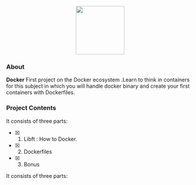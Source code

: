 
<p align="center">
    <img src="https://i.imgur.com/jm1e5Hk.jpg" height="130">
</p>

### About 

**Docker** First project on the Docker ecosystem .Learn to think in containers for this subject in which you will handle docker binary and create your first containers with Dockerfiles.

### Project Contents 

It consists of three parts:
- [x] 01. Libft : How to Docker.
- [x] 02. Dockerfiles
- [x] 03. Bonus 

It consists of three parts: